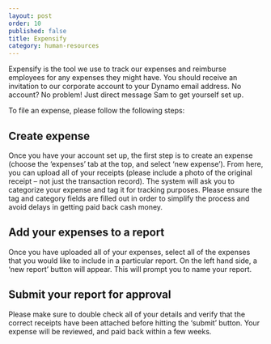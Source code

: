 ```yaml
---
layout: post
order: 10
published: false
title: Expensify
category: human-resources
---
```

Expensify is the tool we use to track our expenses and reimburse employees for any expenses they might have. You should receive an invitation to our corporate account to your Dynamo email address. No account? No problem! Just direct message Sam to get yourself set up. 

<!-- more -->

To file an expense, please follow the following steps:

## Create expense

Once you have your account set up, the first step is to create an expense (choose the ‘expenses’ tab at the top, and select ‘new expense’). From here, you can upload all of your receipts (please include a photo of the original receipt – not just the transaction record). The system will ask you to categorize your expense and tag it for tracking purposes. Please ensure the tag and category fields are filled out in order to simplify the process and avoid delays in getting paid back cash money.

## Add your expenses to a report

Once you have uploaded all of your expenses, select all of the expenses that you would like to include in a particular report. On the left hand side, a ‘new report’ button will appear. This will prompt you to name your report. 

## Submit your report for approval

Please make sure to double check all of your details and verify that the correct receipts have been attached before hitting the ‘submit’ button. Your expense will be reviewed, and paid back within a few weeks.